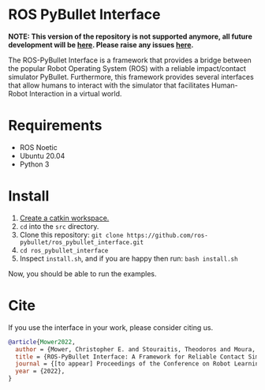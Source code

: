 # ROS PyBullet Interface

**NOTE: This version of the repository is not supported anymore, all future development will be [here](https://github.com/ros-pybullet/ros_pybullet_interface). Please raise any issues [here](https://github.com/ros-pybullet/ros_pybullet_interface/issues).**

The ROS-PyBullet Interface is a framework that provides a bridge between the popular Robot Operating System (ROS) with a reliable impact/contact simulator PyBullet.
Furthermore, this framework provides several interfaces that allow humans to interact with the simulator that facilitates Human-Robot Interaction in a virtual world.

# Requirements

* ROS Noetic
* Ubuntu 20.04
* Python 3

# Install

1. [Create a catkin workspace.](https://catkin-tools.readthedocs.io/en/latest/quick_start.html#initializing-a-new-workspace)
2. `cd` into the `src` directory.
3. Clone this repository: `git clone https://github.com/ros-pybullet/ros_pybullet_interface.git`
4. `cd ros_pybullet_interface`
5. Inspect `install.sh`, and if you are happy then run: `bash install.sh`

Now, you should be able to run the examples.

# Cite

If you use the interface in your work, please consider citing us.

```bibtex
@article{Mower2022,
  author = {Mower, Christopher E. and Stouraitis, Theodoros and Moura, João and Rauch, Christian and Yan, Lei and Behabadi, Nazanin Zamani and Gienger, Michael and Vercauteren, Tom and Bergeles, Christos and Vijayakumar, Sethu},
  title = {ROS-PyBullet Interface: A Framework for Reliable Contact Simulation and Human-Robot Interaction},
  journal = {[to appear] Proceedings of the Conference on Robot Learning},
  year = {2022},
}
```
